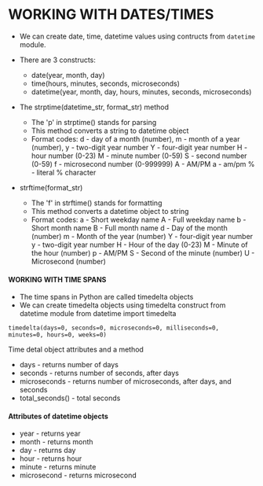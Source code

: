 # WORKING WITH DATES/TIMES
- We can create date, time, datetime values using contructs from `datetime` module.
- There are 3 constructs:
    - date(year, month, day)
    - time(hours, minutes, seconds, microseconds)
    - datetime(year, month, day, hours, minutes, seconds, microseconds)

- The strptime(datetime_str, format_str) method
    - The 'p' in strptime() stands for parsing
    - This method converts a string to datetime object
    - Format codes:
        d - day of a month (number),
        m - month of a year (number),
        y - two-digit year number
        Y - four-digit year number
        H - hour number (0-23)
        M - minute number (0-59)
        S - second number (0-59)
        f - microsecond number (0-999999)
        A - AM/PM
        a - am/pm
        % - literal % character

- strftime(format_str)
    - The 'f' in strftime() stands for formatting
    - This method converts a datetime object to string
    - Format codes:
        a - Short weekday name
        A - Full weekday name
        b - Short month name
        B - Full month name
        d - Day of the month (number)
        m - Month of the year (number)
        Y - four-digit year number
        y - two-digit year number
        H - Hour of the day (0-23)
        M - Minute of the hour (number)
        p - AM/PM
        S - Second of the minute (number)
        U - Microsecond (number)

#### WORKING WITH TIME SPANS
- The time spans in Python are called timedelta objects
- We can create timedelta objects using timedelta construct from datetime module
from datetime import timedelta
```
timedelta(days=0, seconds=0, microseconds=0, milliseconds=0, minutes=0, hours=0, weeks=0)
```

Time detal object attributes and a method
- days - returns number of days
- seconds - returns number of seconds, after days
- microseconds - returns number of microseconds, after days, and seconds
- total_seconds() - total seconds


#### Attributes of datetime objects
- year - returns year
- month - returns month
- day - returns day
- hour - returns hour
- minute - returns minute
- microsecond - returns microsecond
